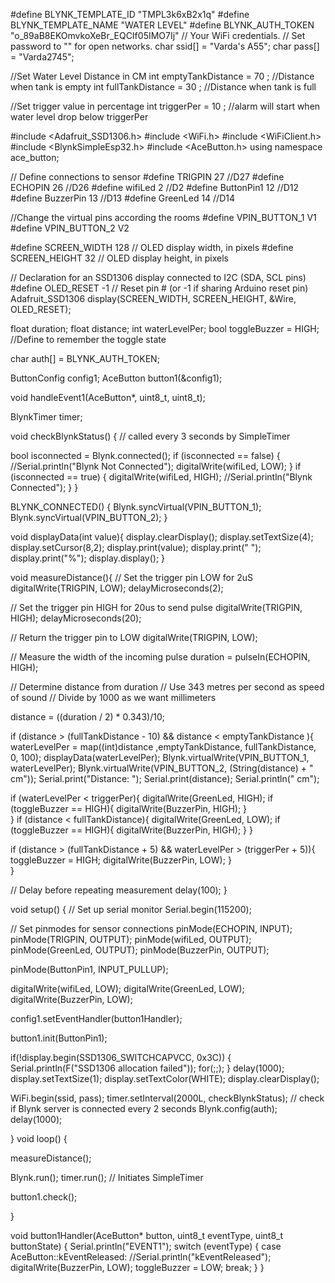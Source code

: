 #define BLYNK_TEMPLATE_ID "TMPL3k6xB2x1q"
#define BLYNK_TEMPLATE_NAME "WATER LEVEL"
#define BLYNK_AUTH_TOKEN "o_89aB8EKOmvkoXeBr_EQCIf05IMO7Ij"
// Your WiFi credentials.
// Set password to "" for open networks.
char ssid[] = "Varda's A55";
char pass[] = "Varda2745";

//Set Water Level Distance in CM
int emptyTankDistance = 70 ;  //Distance when tank is empty
int fullTankDistance =  30 ;  //Distance when tank is full

//Set trigger value in percentage
int triggerPer =   10 ;  //alarm will start when water level drop below triggerPer

#include <Adafruit_SSD1306.h>
#include <WiFi.h>
#include <WiFiClient.h>
#include <BlynkSimpleEsp32.h>
#include <AceButton.h>
using namespace ace_button; 

// Define connections to sensor
#define TRIGPIN    27  //D27
#define ECHOPIN    26  //D26
#define wifiLed    2   //D2
#define ButtonPin1 12  //D12
#define BuzzerPin  13  //D13
#define GreenLed   14  //D14

//Change the virtual pins according the rooms
#define VPIN_BUTTON_1    V1 
#define VPIN_BUTTON_2    V2

#define SCREEN_WIDTH 128 // OLED display width, in pixels
#define SCREEN_HEIGHT 32 // OLED display height, in pixels

// Declaration for an SSD1306 display connected to I2C (SDA, SCL pins)
#define OLED_RESET     -1 // Reset pin # (or -1 if sharing Arduino reset pin)
Adafruit_SSD1306 display(SCREEN_WIDTH, SCREEN_HEIGHT, &Wire, OLED_RESET);


float duration;
float distance;
int   waterLevelPer;
bool  toggleBuzzer = HIGH; //Define to remember the toggle state

char auth[] = BLYNK_AUTH_TOKEN;

ButtonConfig config1;
AceButton button1(&config1);

void handleEvent1(AceButton*, uint8_t, uint8_t);

BlynkTimer timer;

void checkBlynkStatus() { // called every 3 seconds by SimpleTimer

  bool isconnected = Blynk.connected();
  if (isconnected == false) {
    //Serial.println("Blynk Not Connected");
    digitalWrite(wifiLed, LOW);
  }
  if (isconnected == true) {
    digitalWrite(wifiLed, HIGH);
    //Serial.println("Blynk Connected");
  }
}

BLYNK_CONNECTED() {
  Blynk.syncVirtual(VPIN_BUTTON_1);
  Blynk.syncVirtual(VPIN_BUTTON_2);
}

void displayData(int value){
  display.clearDisplay();
  display.setTextSize(4);
  display.setCursor(8,2);
  display.print(value);
  display.print(" ");
  display.print("%");
  display.display();
}

void measureDistance(){
  // Set the trigger pin LOW for 2uS
  digitalWrite(TRIGPIN, LOW);
  delayMicroseconds(2);
 
  // Set the trigger pin HIGH for 20us to send pulse
  digitalWrite(TRIGPIN, HIGH);
  delayMicroseconds(20);
 
  // Return the trigger pin to LOW
  digitalWrite(TRIGPIN, LOW);
 
  // Measure the width of the incoming pulse
  duration = pulseIn(ECHOPIN, HIGH);
 
  // Determine distance from duration
  // Use 343 metres per second as speed of sound
  // Divide by 1000 as we want millimeters
 
  distance = ((duration / 2) * 0.343)/10;

  if (distance > (fullTankDistance - 10)  && distance < emptyTankDistance ){
    waterLevelPer = map((int)distance ,emptyTankDistance, fullTankDistance, 0, 100);
    displayData(waterLevelPer);
    Blynk.virtualWrite(VPIN_BUTTON_1, waterLevelPer);
    Blynk.virtualWrite(VPIN_BUTTON_2, (String(distance) + " cm"));
    Serial.print("Distance: ");
    Serial.print(distance);
    Serial.println(" cm");

  if (waterLevelPer < triggerPer){
      digitalWrite(GreenLed, HIGH);
      if (toggleBuzzer == HIGH){
        digitalWrite(BuzzerPin, HIGH);
      }      
    }
    if (distance < fullTankDistance){
      digitalWrite(GreenLed, LOW);
      if (toggleBuzzer == HIGH){
        digitalWrite(BuzzerPin, HIGH);
      } 
    }

   if (distance > (fullTankDistance + 5) && waterLevelPer > (triggerPer + 5)){
      toggleBuzzer = HIGH;
      digitalWrite(BuzzerPin, LOW);
    }        
  }
  
  // Delay before repeating measurement
  delay(100);
}

 
void setup() {
  // Set up serial monitor
  Serial.begin(115200);
 
  // Set pinmodes for sensor connections
  pinMode(ECHOPIN, INPUT);
  pinMode(TRIGPIN, OUTPUT);
  pinMode(wifiLed, OUTPUT);
  pinMode(GreenLed, OUTPUT);
  pinMode(BuzzerPin, OUTPUT);

  pinMode(ButtonPin1, INPUT_PULLUP);

  digitalWrite(wifiLed, LOW);
  digitalWrite(GreenLed, LOW);
  digitalWrite(BuzzerPin, LOW);

  config1.setEventHandler(button1Handler);
  
  button1.init(ButtonPin1);

  if(!display.begin(SSD1306_SWITCHCAPVCC, 0x3C)) {
    Serial.println(F("SSD1306 allocation failed"));
    for(;;);
  }
  delay(1000);  
  display.setTextSize(1);
  display.setTextColor(WHITE);
  display.clearDisplay();

  WiFi.begin(ssid, pass);
  timer.setInterval(2000L, checkBlynkStatus); // check if Blynk server is connected every 2 seconds
  Blynk.config(auth);
  delay(1000);
 
}
 void loop() {

  measureDistance();

  Blynk.run();
  timer.run(); // Initiates SimpleTimer

  button1.check();
   
}

void button1Handler(AceButton* button, uint8_t eventType, uint8_t buttonState) {
  Serial.println("EVENT1");
  switch (eventType) {
    case AceButton::kEventReleased:
      //Serial.println("kEventReleased");
      digitalWrite(BuzzerPin, LOW);
      toggleBuzzer = LOW;
      break;
  }
}






